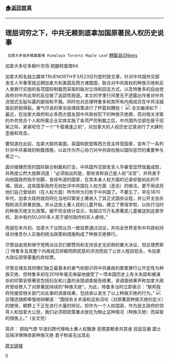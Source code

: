 ###  [:house:返回首頁](https://github.com/ourhimalayas/txt)
---

## 理屈词穷之下，中共无赖到底拿加国原著民人权历史说事
` 加拿大多倫多楓葉農場 Himalaya Toronto Maple Leaf` [轉載自GNews](https://gnews.org/zh-hans/1018401/)

加拿大多伦多枫叶农场 硫酸羟氯喹64

加拿大知名独立媒体TRUENORTH于3月23日刊登时政文章，针对中共国外交部发言人华春莹就近期加拿大和美国及西方诸盟国，联合对中共政权的种族灭绝和反人类罪行实施的各项国际制裁而采取的敌对立场和回击方式，以及特鲁多的自由党政府对中共此举的反应做了追踪性报道。本文的字里行间里无不透露出作者对中共流氓式无耻叫嚣的鄙视和不屑。同时也对总理特鲁多和其所有内阁成员在中共淫威面前肝胆俱裂，勇气尽丧的卑劣绥靖政策进行了杯葛和鞭挞！
![]()![](https://gnews.org/wp-content/uploads/2021/03/3125-1.jpg)
全文编译如下：
最近，在加拿大政府和众多西方盟友因中共政权犯下的种族灭绝罪，而对相关涉案的中共党员个人和所属企业实体实施了各项严厉制裁之后，中共国外交部在疲于招架之际，紧紧咬住了一个“千载难逢之机”，对加拿大的人权历史记录进行了大肆的歪曲和攻击。

要知道在此前，加拿大联同美国，英国和欧盟等西方民主阵营国家，宣布了一系列针对中共暴政的制裁措施，以此作为齐心协力对中共政权施以国际惩罚的重要参与者之一。

面对接踵而至的国际联合制裁和打击，中共国外交部发言人华春莹显然恼羞成怒，并再度公然大放厥词道：“必须指出的是，那些宣称自己是人权“法官”，并热衷于向他国政府指手划脚，宣经布道的国家，在其本身人权方面的记录却是如此的不堪。因此，这些国家政府无权批评中共国在人权方面（恶劣）的做法，更不用说将他们自己曾经的（在人权方面）所作所为归咎于中共国了。不要忘了，早在1870年代，加拿大政府就将同化当地印第安土著纳入了其正式国务议程，并公开主张杀戮和消灭原著民族。并从这些土著人民的儿童开始，建立了寄宿学校，以执行当时的种族灭绝文化政策。据不完全统计显示，有超过15万名原著民儿童被送到这类学校，其中有约50,000多人死于彼时政府的非人虐待。”

而就在本月初，加拿大下议院议员一致投票通过动议，并向全世界宣布中共政权持续对维吾尔人实施的统治政策和措施构成了种族灭绝罪行。

尽管自由党和保守党两派议员们都赞同和支持该史无前例的重大决议，但总理贾斯汀·特鲁多及其整个内阁成员却都罔顾民意的洪流而投了让世人瞠目怒舌，令加拿大政坛受辱蒙羞的弃权票。

尽管总理及其同僚们缺乏最基本的勇气和胆识将中共暴政的累累罪行公开定性为种族灭绝，但特鲁多却在2019年毫无保留地接受了一项本国历史上有关失踪和被谋杀的印第安原著民包括妇女和儿童的全国调查报告结果，该调查结果声称加拿大政府曾经卷入了对原著民持续的“种族灭绝”。为此，特鲁多当时立即表示：“联邦政府将接受相关部门对此事的调查结果，包括承认发生了以上种族灭绝的行为。”
![]()![](https://gnews.org/wp-content/uploads/2021/03/ulh2h1wbz2y41.jpg)
总理还随即牵强地辩解道：“围绕有关术语和这些词句（对原著民种族灭绝的定义）的使用，朝野上下正在进行大量的辩论。但作为一个人权国家，作为民主政府的领导人和加拿大公民，我们必须把政策重点放在为制止这种情况（种族灭绝）而采取的措施上。”（全文完）

简评：
颐指气使 华泼妇跨代嚎啕土著人权飘渺 恶棍耍赖舍共其谁
投鼠忌器 糜土豆隔洋惧惮赤匪种族灭绝 君子粉装无出其右

[原文链接](https://tnc.news/2021/03/23/china-lashes-out-at-canadas-ignoble-indigenous-rights-record-in-response-to-sanctions/)

0
